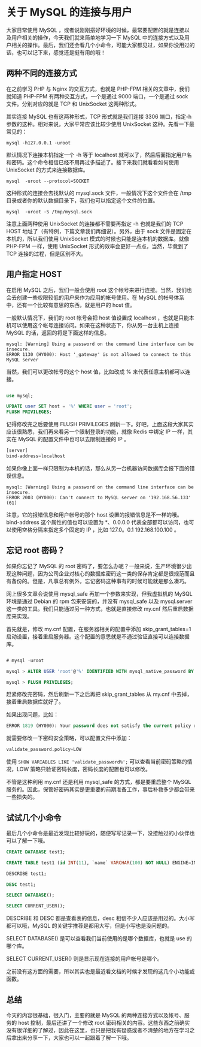 # 关于 MySQL 的连接与用户

大家日常使用 MySQL ，或者说刚刚搭好环境的时候，最常要配置的就是连接以及用户相关的操作，今天我们就来简单地学习一下 MySQL 中的连接方式以及用户相关的操作。最后，我们还会看几个小命令，可能大家都见过，如果你没用过的话，也可以记下来，感觉还是挺有用的哦！

## 两种不同的连接方式

在之前学习 PHP 与 Nginx 的交互方式，也就是 PHP-FPM 相关的文章中，我们就知道 PHP-FPM 有两种交互方式，一个是通过 9000 端口，一个是通过 sock 文件。分别对应的就是 TCP 和 UnixSocket 这两种形式。

其实连接 MySQL 也有这两种形式，TCP 形式就是我们连接 3306 端口，指定-h 参数的这种。相对来说，大家平常应该比较少使用 UnixSocket 这种。先看一下最常见的：

```shell
mysql -h127.0.0.1 -uroot 
```

默认情况下连接本机指定一个 -h 等于 localhost 就可以了，然后后面指定用户名和密码。这个命令相信已经不用再过多描述了。接下来我们就看看如何使用 UnixSocket 的方式来连接数据库。

```shell
mysql  -uroot --protocol=SOCKET
```

这种形式的连接会去找默认的 mysql.sock 文件，一般情况下这个文件会在 /tmp 目录或者你的默认数据目录下，我们也可以指定这个文件的位置。

```shell
mysql  -uroot -S /tmp/mysql.sock
```

注意上面两种使用 UnixSocket 的连接都不需要再指定 -h 也就是我们的 TCP HOST 地址了（有特例，下篇文章我们再细说）。另外，由于 sock 文件是固定在本机的，所以我们使用 UnixSocket 模式的时候也只能是连本机的数据库。就像 PHP-FPM 一样，使用 UnixSocket 形式的效率会更好一点点，当然，毕竟到了 TCP 连接的过程，但是区别不大。

## 用户指定 HOST

在启用 MySQL 之后，我们一般会使用 root 这个帐号来进行连接。当然，我们也会去创建一些权限较低的用户来作为应用的帐号使用。在 MySQL 的帐号体系中，还有一个比较有意思的东西，就是用户的 host 值。

一般默认情况下，我们的 root 帐号会把 host 值设置成 localhost ，也就是只能本机可以使用这个帐号连接访问。如果在这种状态下，你从另一台主机上连接 MySQL 的话，返回的将是下面这样的信息。

```shell
mysql: [Warning] Using a password on the command line interface can be insecure.
ERROR 1130 (HY000): Host '_gateway' is not allowed to connect to this MySQL server
```

当然，我们可以更改帐号的这个 host 值，比如改成 % 来代表任意主机都可以连接。

```sql

use mysql;

UPDATE user SET host = '%' WHERE user = 'root';
FLUSH PRIVILEGES;
```

记得修改完之后要使用 FLUSH PRIVILEGES 刷新一下。好吧，上面这段大家其实应该很熟悉，我们再来看另一个限制登录的功能，就像 Redis 中绑定 IP 一样，其实在 MySQL 的配置文件中也可以去限制连接的 IP 。

```php
[server]
bind-address=localhost
```

如果你像上面一样只限制为本机的话，那么从另一台机器访问数据库会报下面的错误信息。

```shell
mysql: [Warning] Using a password on the command line interface can be insecure.
ERROR 2003 (HY000): Can't connect to MySQL server on '192.168.56.133' (61)
```

注意，它的报错信息和用户帐号的那个 host 设置的报错信息是不一样的哦。bind-address 这个属性的值也可以设置为 *、0.0.0.0 代表全部都可以访问，也可以使用空格分隔来指定多个固定的 IP ，比如 127.0。0.1 192.168.100.100 。

## 忘记 root 密码？

如果你忘记了 MySQL 的 root 密码了，要怎么办呢？一般来说，生产环境很少出现这种问题，因为公司企业对核心的数据库密码这一类的保存肯定都是很规范而且有备份的。但是，凡事总有例外，忘记密码这种事有的时候可能就是那么凑巧。

网上很多文章会说使用 mysql_safe 再加一个参数来实现，但我虚拟机的 MySQL 环境是通过 Debian 的 rpm 包来安装的，并没有 mysql_safe 以及 mysql.server 这一类的工具。我们只能通过另一种方式，也就是直接修改 my.cnf 然后重启数据库来实现。

首先就是，修改 my.cnf 配置，在服务器相关的配置中添加 skip_grant_tables=1 启动设置，接着重启服务器。这个配置的意思就是不通过验证直接可以连接数据库。

```sql

# mysql -uroot

mysql > ALTER USER 'root'@'%' IDENTIFIED WITH mysql_native_password BY '12345678';

mysql > FLUSH PRIVILEGES;
```

赶紧修改完密码，然后刷新一下之后再把 skip_grant_tables 从 my.cnf 中去掉，接着重启数据库就好了。

如果出现问题，比如：

```sql
ERROR 1819 (HY000): Your password does not satisfy the current policy requirements
```

就需要修改一下密码安全策略，可以配置文件中添加：

```sql
validate_password.policy=LOW
```

使用 `SHOW VARIABLES LIKE 'validate_password%';` 可以查看当前密码策略的情况，LOW 策略只验证密码长度，密码长度的配置也可以修改。

不管是这种利用 my.cnf 还是利用 mysql_safe 的方式，都是要重启整个 MySQL 服务的。因此，保管好密码其实是更重要的前期准备工作，事后补救多少都会带来一些损失的。

## 试试几个小命令

最后几个小命令是最近发现比较好玩的，随便写写记录一下，没接触过的小伙伴也可以了解一下哦。

```sql
CREATE DATABASE test1;

CREATE TABLE test1 (id INT(11), `name` VARCHAR(100) NOT NULL) ENGINE=INNODB;

DESCRIBE test1;

DESC test1;

SELECT DATABASE();

SELECT CURRENT_USER();
```

DESCRIBE 和 DESC 都是查看表的信息，desc 相信不少人应该是用过的。大小写都可以哦，MySQL 的关键字推荐是都用大写，但是小写也是没问题的。

SELECT DATABASE() 是可以查看我们当前使用的是哪个数据库，也就是 use 的哪个库。

SELECT CURRENT_USER() 则是显示现在连接的用户帐号是哪个。

之前没有这方面的需要，所以其实也是最近看文档的时候才发现的这几个小功能或函数。

## 总结

今天的内容很基础，很入门，主要的就是 MySQL 的两种连接方式以及帐号、服务的 host 控制，最后还讲了一个修改 root 密码相关的内容。这些东西之前确实没有很详细的了解过，因此在这里，也只是把我有疑惑或者不清楚的地方在学习之后拿出来分享一下，大家也可以一起跟着了解一下哦。
